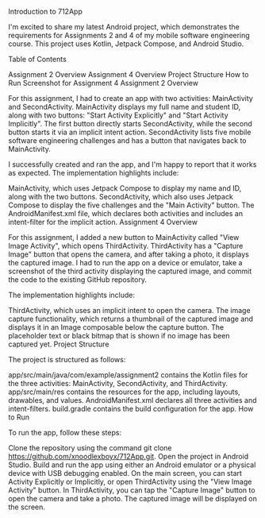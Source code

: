 Introduction to 712App

I'm excited to share my latest Android project, which demonstrates the requirements for Assignments 2 and 4 of my mobile software engineering course. This project uses Kotlin, Jetpack Compose, and Android Studio.

Table of Contents

Assignment 2 Overview
Assignment 4 Overview
Project Structure
How to Run
Screenshot for Assignment 4
Assignment 2 Overview

For this assignment, I had to create an app with two activities: MainActivity and SecondActivity. MainActivity displays my full name and student ID, along with two buttons: "Start Activity Explicitly" and "Start Activity Implicitly". The first button directly starts SecondActivity, while the second button starts it via an implicit intent action. SecondActivity lists five mobile software engineering challenges and has a button that navigates back to MainActivity.

I successfully created and ran the app, and I'm happy to report that it works as expected. The implementation highlights include:

MainActivity, which uses Jetpack Compose to display my name and ID, along with the two buttons.
SecondActivity, which also uses Jetpack Compose to display the five challenges and the "Main Activity" button.
The AndroidManifest.xml file, which declares both activities and includes an intent-filter for the implicit action.
Assignment 4 Overview

For this assignment, I added a new button to MainActivity called "View Image Activity", which opens ThirdActivity. ThirdActivity has a "Capture Image" button that opens the camera, and after taking a photo, it displays the captured image. I had to run the app on a device or emulator, take a screenshot of the third activity displaying the captured image, and commit the code to the existing GitHub repository.

The implementation highlights include:

ThirdActivity, which uses an implicit intent to open the camera.
The image capture functionality, which returns a thumbnail of the captured image and displays it in an Image composable below the capture button.
The placeholder text or black bitmap that is shown if no image has been captured yet.
Project Structure

The project is structured as follows:

app/src/main/java/com/example/assignment2 contains the Kotlin files for the three activities: MainActivity, SecondActivity, and ThirdActivity.
app/src/main/res contains the resources for the app, including layouts, drawables, and values.
AndroidManifest.xml declares all three activities and intent-filters.
build.gradle contains the build configuration for the app.
How to Run

To run the app, follow these steps:

Clone the repository using the command git clone https://github.com/xnoodlexboyx/712App.git.
Open the project in Android Studio.
Build and run the app using either an Android emulator or a physical device with USB debugging enabled.
On the main screen, you can start Activity Explicitly or Implicitly, or open ThirdActivity using the "View Image Activity" button.
In ThirdActivity, you can tap the "Capture Image" button to open the camera and take a photo. The captured image will be displayed on the screen.
